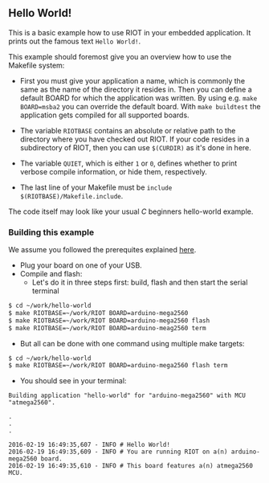 ## Hello World!

This is a basic example how to use RIOT in your embedded application.
It prints out the famous text `Hello World!`.

This example should foremost give you an overview how to use the Makefile system:

* First you must give your application a name, which is commonly the same as the name of the directory it resides in.
  Then you can define a default BOARD for which the application was written.
  By using e.g. `make BOARD=msba2` you can override the default board.
  With `make buildtest` the application gets compiled for all supported boards.

* The variable `RIOTBASE` contains an absolute or relative path to the directory where you have checked out RIOT.
  If your code resides in a subdirectory of RIOT, then you can use `$(CURDIR)` as it's done in here.

* The variable `QUIET`, which is either `1` or `0`, defines whether to print verbose compile information, or hide them, respectively.

* The last line of your Makefile must be `include $(RIOTBASE)/Makefile.include`.

The code itself may look like your usual *C* beginners hello-world example.

### Building this example

We assume you followed the prerequites explained [here](https://github.com/aabadie/riot-apps#prerequisites).

* Plug your board on one of your USB.
* Compile and flash:
  * Let's do it in three steps first: build, flash and then start the serial terminal
```bash
$ cd ~/work/hello-world
$ make RIOTBASE=~/work/RIOT BOARD=arduino-mega2560
$ make RIOTBASE=~/work/RIOT BOARD=arduino-mega2560 flash
$ make RIOTBASE=~/work/RIOT BOARD=arduino-meag2560 term
```
  * But all can be done with one command using multiple make targets:
```bash
$ cd ~/work/hello-world
$ make RIOTBASE=~/work/RIOT BOARD=arduino-mega2560 flash term
```
* You should see in your terminal:
```
Building application "hello-world" for "arduino-mega2560" with MCU "atmega2560".

.
.
.

2016-02-19 16:49:35,607 - INFO # Hello World!
2016-02-19 16:49:35,609 - INFO # You are running RIOT on a(n) arduino-mega2560 board.
2016-02-19 16:49:35,610 - INFO # This board features a(n) atmega2560 MCU.
```
